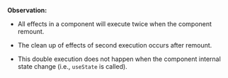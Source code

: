 **Observation:**

- All effects in a component  will execute twice when the component remount. 

- The clean up of effects of second execution occurs after remount.
- This double execution does not happen when the component internal state change  (i.e., `useState` is called). 